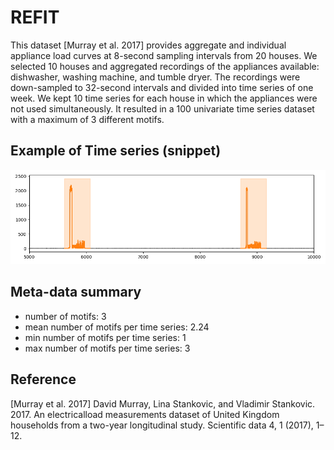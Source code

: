 # REFIT

This dataset [Murray et al. 2017] provides aggregate and individual appliance load curves at 8-second sampling intervals from 20 houses. We selected 10 houses and aggregated recordings of the appliances available: dishwasher, washing machine, and tumble dryer. The recordings were down-sampled to 32-second intervals and divided into time series of one week. We kept 10 time series for each house in which the appliances were not used simultaneously. It resulted in a 100 univariate time series dataset with a maximum of 3 different motifs.


## Example of Time series (snippet)

![REFIT Example](../../assets/tsExample/refit.png "REFIT Example")

## Meta-data summary

- number of motifs: 3
- mean number of motifs per time series: 2.24
- min number of motifs per time series: 1
- max number of motifs per time series: 3


## Reference

[Murray et al. 2017] David Murray, Lina Stankovic, and Vladimir Stankovic. 2017. An electricalload measurements dataset of United Kingdom households from a two-year longitudinal study. Scientific data 4, 1 (2017), 1–12.
